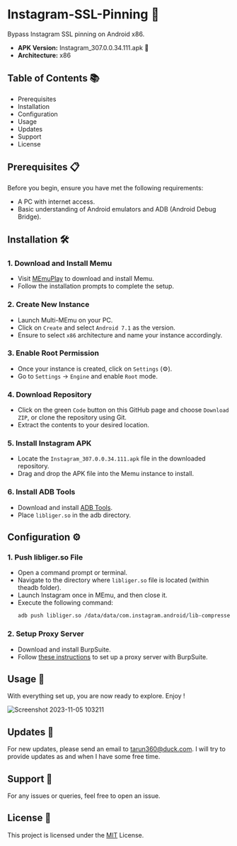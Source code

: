 # Instagram-SSL-Pinning 🚀
Bypass Instagram SSL pinning on Android x86.

- **APK Version:** Instagram_307.0.0.34.111.apk 🎯
- **Architecture:** x86 


## Table of Contents 📚

- Prerequisites
- Installation
- Configuration
- Usage
- Updates
- Support
- License


## Prerequisites 📋

Before you begin, ensure you have met the following requirements:
- A PC with internet access.
- Basic understanding of Android emulators and ADB (Android Debug Bridge).

## Installation 🛠️

### 1. **Download and Install Memu**
   - Visit [MEmuPlay](https://www.memuplay.com) to download and install Memu.
   - Follow the installation prompts to complete the setup.

### 2. **Create New Instance**
   - Launch Multi-MEmu on your PC.
   - Click on `Create` and select `Android 7.1` as the version.
   - Ensure to select `x86` architecture and name your instance accordingly.

### 3. **Enable Root Permission**
   - Once your instance is created, click on `Settings` (⚙️).
   - Go to `Settings` -> `Engine` and enable `Root` mode.

### 4. **Download Repository**
   - Click on the green `Code` button on this GitHub page and choose `Download ZIP`, or clone the repository using Git.
   - Extract the contents to your desired location.

### 5. **Install Instagram APK**
   - Locate the `Instagram_307.0.0.34.111.apk` file in the downloaded repository.
   - Drag and drop the APK file into the Memu instance to install.

### 6. **Install ADB Tools**
   - Download and install [ADB Tools](https://developer.android.com/studio/releases/platform-tools).
   - Place `libliger.so` in the adb directory.

## Configuration ⚙️

### 1. **Push libliger.so File**
   - Open a command prompt or terminal.
   - Navigate to the directory where `libliger.so` file is located (within theadb folder).
   - Launch Instagram once in MEmu, and then close it.
   - Execute the following command:
     ```bash
     adb push libliger.so /data/data/com.instagram.android/lib-compressed/libliger.so
     ```

### 2. **Setup Proxy Server**
   - Download and install BurpSuite.
   - Follow [these instructions](https://portswigger.net/burp/documentation/desktop/mobile/config-android-device) to set up a proxy server with BurpSuite.

## Usage 🚀

With everything set up, you are now ready to explore. Enjoy !

![Screenshot 2023-11-05 103211](https://i.imgur.com/qAnKhED.png)

## Updates 🔄

For new updates, please send an email to tarun360@duck.com. I will try to provide updates as and when I have some free time.

## Support 💬

For any issues or queries, feel free to open an issue.

## License 📜

This project is licensed under the [MIT](https://choosealicense.com/licenses/mit/) License.
